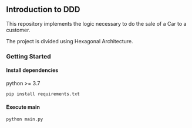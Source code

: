 ## Introduction to DDD

This repository implements the logic necessary to do the sale of a Car to a customer.

The project is divided using Hexagonal Architecture.

### Getting Started

#### Install dependencies
python >= 3.7

```shell
pip install requirements.txt
```

#### Execute main

```shell
python main.py
```